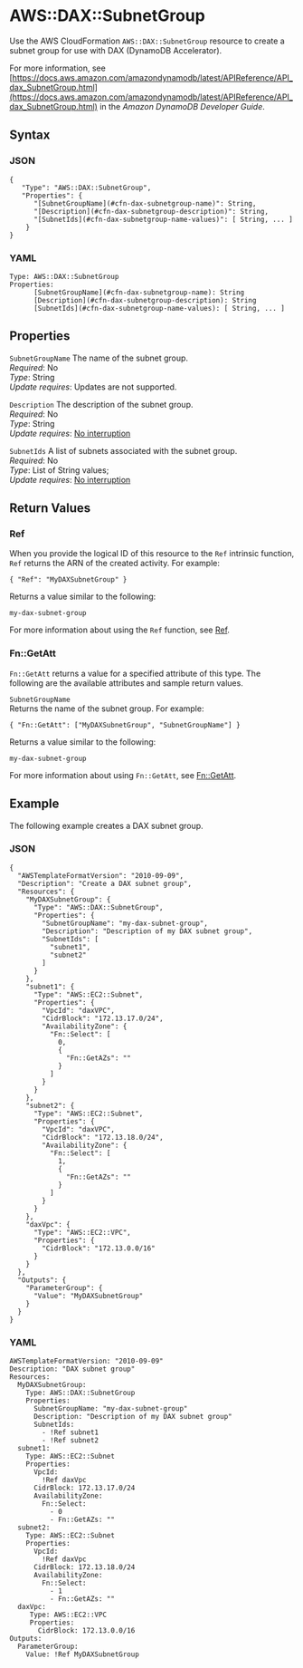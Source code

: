 # AWS::DAX::SubnetGroup<a name="aws-resource-dax-subnetgroup"></a>

Use the AWS CloudFormation `AWS::DAX::SubnetGroup` resource to create a subnet group for use with DAX \(DynamoDB Accelerator\)\.

For more information, see [https://docs.aws.amazon.com/amazondynamodb/latest/APIReference/API_dax_SubnetGroup.html](https://docs.aws.amazon.com/amazondynamodb/latest/APIReference/API_dax_SubnetGroup.html) in the *Amazon DynamoDB Developer Guide*\.

## Syntax<a name="aws-resource-dax-subnetgroup-syntax"></a>

### JSON<a name="aws-resource-dax-subnetgroup-syntax.json"></a>

```
{
   "Type": "AWS::DAX::SubnetGroup",
   "Properties": {
      "[SubnetGroupName](#cfn-dax-subnetgroup-name)": String,
      "[Description](#cfn-dax-subnetgroup-description)": String,
      "[SubnetIds](#cfn-dax-subnetgroup-name-values)": [ String, ... ]
    }
}
```

### YAML<a name="aws-resource-dax-subnetgroup-syntax.yaml"></a>

```
Type: AWS::DAX::SubnetGroup
Properties:
      [SubnetGroupName](#cfn-dax-subnetgroup-name): String
      [Description](#cfn-dax-subnetgroup-description): String
      [SubnetIds](#cfn-dax-subnetgroup-name-values): [ String, ... ]
```

## Properties<a name="w4ab1c21c10d348b9"></a>

`SubnetGroupName`  <a name="cfn-dax-subnetgroup-name"></a>
The name of the subnet group\.  
*Required*: No  
*Type*: String  
*Update requires*: Updates are not supported\.

`Description`  <a name="cfn-dax-subnetgroup-description"></a>
The description of the subnet group\.  
*Required*: No  
*Type*: String  
*Update requires*: [No interruption](using-cfn-updating-stacks-update-behaviors.md#update-no-interrupt)

`SubnetIds`  <a name="cfn-dax-subnetgroup-name-values"></a>
A list of subnets associated with the subnet group\.  
*Required*: No  
*Type*: List of String values;  
*Update requires*: [No interruption](using-cfn-updating-stacks-update-behaviors.md#update-no-interrupt)

## Return Values<a name="aws-resource-dax-subnetgroup-returnvalues"></a>

### Ref<a name="w4ab1c21c10d348c11b2"></a>

When you provide the logical ID of this resource to the `Ref` intrinsic function, `Ref` returns the ARN of the created activity\. For example:

```
{ "Ref": "MyDAXSubnetGroup" }
```

Returns a value similar to the following:

```
my-dax-subnet-group
```

For more information about using the `Ref` function, see [Ref](intrinsic-function-reference-ref.md)\.

### Fn::GetAtt<a name="w4ab1c21c10d348c11b4"></a>

`Fn::GetAtt` returns a value for a specified attribute of this type\. The following are the available attributes and sample return values\.

`SubnetGroupName`  
Returns the name of the subnet group\. For example:  

```
{ "Fn::GetAtt": ["MyDAXSubnetGroup", "SubnetGroupName"] }
```
Returns a value similar to the following:  

```
my-dax-subnet-group
```

For more information about using `Fn::GetAtt`, see [Fn::GetAtt](intrinsic-function-reference-getatt.md)\.

## Example<a name="aws-resource-dax-subnetgroup-examples"></a>

The following example creates a DAX subnet group\.

### JSON<a name="aws-resource-dax-subnetgroup-example.json"></a>

```
{
  "AWSTemplateFormatVersion": "2010-09-09",
  "Description": "Create a DAX subnet group",
  "Resources": {
    "MyDAXSubnetGroup": {
      "Type": "AWS::DAX::SubnetGroup",
      "Properties": {
        "SubnetGroupName": "my-dax-subnet-group",
        "Description": "Description of my DAX subnet group",
        "SubnetIds": [
          "subnet1",
          "subnet2"
        ]
      }
    },
    "subnet1": {
      "Type": "AWS::EC2::Subnet",
      "Properties": {
        "VpcId": "daxVPC",
        "CidrBlock": "172.13.17.0/24",
        "AvailabilityZone": {
          "Fn::Select": [
            0,
            {
              "Fn::GetAZs": ""
            }
          ]
        }
      }
    },
    "subnet2": {
      "Type": "AWS::EC2::Subnet",
      "Properties": {
        "VpcId": "daxVPC",
        "CidrBlock": "172.13.18.0/24",
        "AvailabilityZone": {
          "Fn::Select": [
            1,
            {
              "Fn::GetAZs": ""
            }
          ]
        }
      }
    },
    "daxVpc": {
      "Type": "AWS::EC2::VPC",
      "Properties": {
        "CidrBlock": "172.13.0.0/16"
      }
    }
  },
  "Outputs": {
    "ParameterGroup": {
      "Value": "MyDAXSubnetGroup"
    }
  }
}
```

### YAML<a name="aws-resource-dax-subnetgroup-example.yaml"></a>

```
AWSTemplateFormatVersion: "2010-09-09"
Description: "DAX subnet group"
Resources:
  MyDAXSubnetGroup:
    Type: AWS::DAX::SubnetGroup
    Properties:
      SubnetGroupName: "my-dax-subnet-group" 
      Description: "Description of my DAX subnet group" 
      SubnetIds:
        - !Ref subnet1
        - !Ref subnet2
  subnet1:
    Type: AWS::EC2::Subnet
    Properties:
      VpcId:
        !Ref daxVpc
      CidrBlock: 172.13.17.0/24
      AvailabilityZone:
        Fn::Select:
          - 0
          - Fn::GetAZs: ""
  subnet2:
    Type: AWS::EC2::Subnet
    Properties:
      VpcId:
        !Ref daxVpc
      CidrBlock: 172.13.18.0/24
      AvailabilityZone:
        Fn::Select:
          - 1
          - Fn::GetAZs: ""
  daxVpc:
     Type: AWS::EC2::VPC
     Properties:
       CidrBlock: 172.13.0.0/16
Outputs:
  ParameterGroup:
    Value: !Ref MyDAXSubnetGroup
```